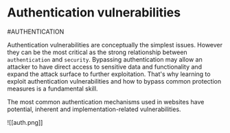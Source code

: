 # Authentication vulnerabilities

#AUTHENTICATION

Authentication vulnerabilities are conceptually the simplest issues. However they can be the most critical as the strong relationship between `authentication` and `security`. Bypassing authentication may allow an attacker to have direct access to sensitive data and functionality and expand the attack surface to further exploitation. That's why learning to exploit authentication vulnerabilities and how to bypass common protection measures is a fundamental skill.

The most common authentication mechanisms used in websites have potential, inherent and  implementation-related vulnerabilities.

![[auth.png]]